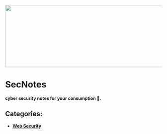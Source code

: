 [Web Security]: https://github.com/0xRar/SecNotes/tree/main/Web%20Security
<!-- ------------------------------------------------------------------------- -->

<img height="200px" width=1080px src="https://external-content.duckduckgo.com/iu/?u=https%3A%2F%2Fi.pinimg.com%2Foriginals%2F97%2Fe9%2F79%2F97e979731beadb50be38e6e273ebfeef.gif&f=1&nofb=1">

# SecNotes

**cyber security notes for your consumption 🐧.**


## Categories: 
- **[Web Security]**
